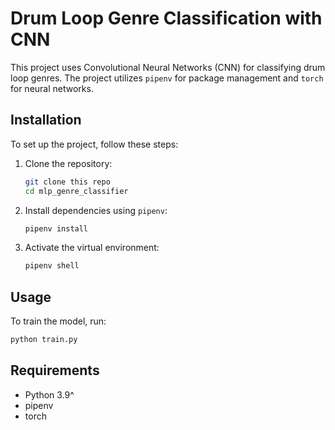 # Drum Loop Genre Classification with CNN

This project uses Convolutional Neural Networks (CNN) for classifying drum loop genres. The project utilizes `pipenv` for package management and `torch` for neural networks.

## Installation

To set up the project, follow these steps:

1. Clone the repository:
    ```sh
    git clone this repo
    cd mlp_genre_classifier
    ```

2. Install dependencies using `pipenv`:
    ```sh
    pipenv install
    ```

3. Activate the virtual environment:
    ```sh
    pipenv shell
    ```

## Usage

To train the model, run:
```sh
python train.py
```

## Requirements

- Python 3.9^
- pipenv
- torch

